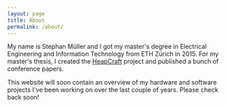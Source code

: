 ```yaml
---
layout: page
title: About
permalink: /about/
---
```


My name is Stephan Müller and I got my master's degree in Electrical Engineering and Information Technology from ETH Zürich in 2015. For my master's thesis, I created the [HeapCraft](http://heapcraft.net/) project and published a bunch of conference papers. 

This website will soon contain an overview of my hardware and software projects I've been working on over the last couple of years. Please check back soon!

